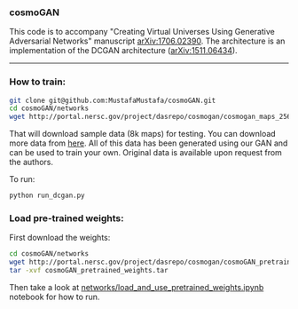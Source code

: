 ### cosmoGAN

This code is to accompany "Creating Virtual Universes Using Generative Adversarial Networks" manuscript [arXiv:1706.02390](https://arxiv.org/abs/1706.02390).
The architecture is an implementation of the DCGAN architecture ([arXiv:1511.06434](https://arxiv.org/abs/1511.06434)).

- - - 
### How to train:  
```bash
git clone git@github.com:MustafaMustafa/cosmoGAN.git
cd cosmoGAN/networks
wget http://portal.nersc.gov/project/dasrepo/cosmogan/cosmogan_maps_256_8k_1.npy
```

That will download sample data (8k maps) for testing. You can download more data from [here](http://portal.nersc.gov/project/dasrepo/cosmogan/). All of this data has been generated using our GAN and can be used to train your own. Original data is available upon request from the authors.

To run:
```bash
python run_dcgan.py
```


### Load pre-trained weights:  
First download the weights:
```bash
cd cosmoGAN/networks
wget http://portal.nersc.gov/project/dasrepo/cosmogan/cosmoGAN_pretrained_weights.tar
tar -xvf cosmoGAN_pretrained_weights.tar
```

Then take a look at [networks/load_and_use_pretrained_weights.ipynb](networks/load_and_use_pretrained_weights.ipynb) notebook for how to run.  
